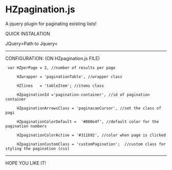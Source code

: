 # HZpagination.js
A jquery plugin for paginating existing lists!

QUICK INSTALATION

JQuery>Path to Jquery<
<script type="text/javascript" src="Path/to/HZpagination.js"></script>

-------------------------------------------------------------------------------

CONFIGURATION: (ON HZpagination.js FILE) 
>>
>>
 
     var HZperPage = 2, //number of results per page
         
         HZwrapper = 'paginationTable', //wrapper class
     
         HZlines   = 'tableItem'; //items class
     
         HZpaginationId ='pagination-container', //id of pagination container
     
         HZpaginationArrowsClass = 'paginacaoCursor', //set the class of pagi
     
         HZpaginationColorDefault =  '#880e4f', //default color for the pagination numbers
     
         HZpaginationColorActive = '#311b92', //color when page is clicked
     
         HZpaginationCustomClass = 'customPagination';  //custom class for styling the pagination (css)
     
-------------------------------------------------------------------------------

HOPE YOU LIKE IT!
